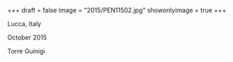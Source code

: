 +++
draft = false
image = "2015/PEN11502.jpg"
showonlyimage = true
+++

Lucca, Italy

October 2015
<!--more-->

Torre Guinigi
